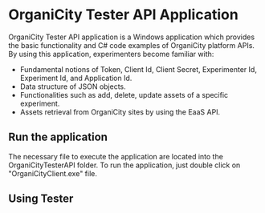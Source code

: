 # OrganiCity Tester API Application
OrganiCity Tester API application is a Windows application which provides the basic functionality and C# code examples of OrganiCity platform APIs. By using this application, experimenters become familiar with: 
* Fundamental notions of Token, Client Id, Client Secret, Experimenter Id, Experiment Id, and Application Id. 
* Data structure of JSON objects. 
* Functionalities such as add, delete, update assets of a specific experiment. 
* Assets retrieval from OrganiCity sites by using the EaaS API.

## Run the application ##
The necessary file to execute the application are located into the OrganiCityTesterAPI folder. To run the application, just double click on "OrganiCityClient.exe" file.

## Using Tester ##

